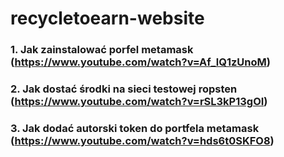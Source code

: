 # recycletoearn-website
###  1. Jak zainstalować porfel metamask (https://www.youtube.com/watch?v=Af_lQ1zUnoM)
###  2. Jak dostać środki na sieci testowej ropsten (https://www.youtube.com/watch?v=rSL3kP13gOI)
###  3. Jak dodać autorski token do portfela metamask (https://www.youtube.com/watch?v=hds6t0SKFO8)
